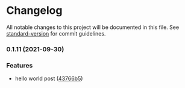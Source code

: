 # Changelog

All notable changes to this project will be documented in this file. See [standard-version](https://github.com/conventional-changelog/standard-version) for commit guidelines.

### 0.1.11 (2021-09-30)


### Features

* hello world post ([43766b5](https://github.com/ahmedjadan/ahmedjadan.dev/commit/43766b50f92d994c7b3fabefaed51e152f69bf58))


